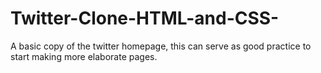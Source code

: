 # Twitter-Clone-HTML-and-CSS-
A basic copy of the twitter homepage, this can serve as good practice to start making more elaborate pages. 

